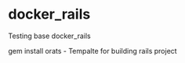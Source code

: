 # docker_rails
Testing base docker_rails 


gem install orats  -  Tempalte for building rails project

